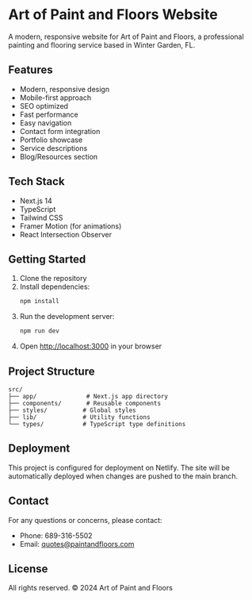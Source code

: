 # Art of Paint and Floors Website

A modern, responsive website for Art of Paint and Floors, a professional painting and flooring service based in Winter Garden, FL.

## Features

- Modern, responsive design
- Mobile-first approach
- SEO optimized
- Fast performance
- Easy navigation
- Contact form integration
- Portfolio showcase
- Service descriptions
- Blog/Resources section

## Tech Stack

- Next.js 14
- TypeScript
- Tailwind CSS
- Framer Motion (for animations)
- React Intersection Observer

## Getting Started

1. Clone the repository
2. Install dependencies:
   ```bash
   npm install
   ```
3. Run the development server:
   ```bash
   npm run dev
   ```
4. Open [http://localhost:3000](http://localhost:3000) in your browser

## Project Structure

```
src/
├── app/              # Next.js app directory
├── components/       # Reusable components
├── styles/          # Global styles
├── lib/             # Utility functions
└── types/           # TypeScript type definitions
```

## Deployment

This project is configured for deployment on Netlify. The site will be automatically deployed when changes are pushed to the main branch.

## Contact

For any questions or concerns, please contact:
- Phone: 689-316-5502
- Email: quotes@paintandfloors.com

## License

All rights reserved. © 2024 Art of Paint and Floors 